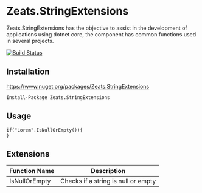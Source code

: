 # Zeats.StringExtensions

Zeats.StringExtensions has the objective to assist in the development of applications using dotnet core, the component has common functions used in several projects.

[![Build Status](https://dev.azure.com/zeats/Core/_apis/build/status/zeats-string-extensions?branchName=master)](https://dev.azure.com/zeats/Core/_build/latest?definitionId=16&branchName=master)

## Installation

https://www.nuget.org/packages/Zeats.StringExtensions

```PM>
Install-Package Zeats.StringExtensions
```

## Usage

    if("Lorem".IsNullOrEmpty()){
    }

## Extensions


| Function Name           | Description                        |
|-------------------------|------------------------------------|
| IsNullOrEmpty           | Checks if a string is null or empty|
